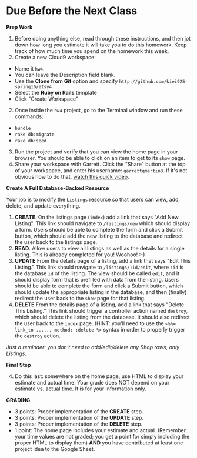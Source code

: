 # Due Before the Next Class

**Prep Work**

1. Before doing anything else, read through these instructions, and then jot down how long you estimate it will take you to do this homework. Keep track of how much time you spend on the homework this week.
3. Create a new Cloud9 workspace:
  - Name it `hw4`.  
  - You can leave the Description field blank.
  - Use the **Clone from Git** option and specify ```http://github.com/kiei925-spring16/etsy4```
  - Select the **Ruby on Rails** template
  - Click "Create Workspace"
2. Once inside the `hw4` project, go to the Terminal window and run these commands: 
  - `bundle`
  - `rake db:migrate`
  - `rake db:seed`
3. Run the project and verify that you can view the home page in your browser.  You should be able to click on an item to get to its `show` page.
4. Share your workspace with Garrett. Click the "Share" button at the top of your workspace, and enter his username: `garrettqmartin8`.  If it's not obvious how to do that, [watch this quick video](https://docs.c9.io/docs/share-a-workspace).

**Create A Full Database-Backed Resource**

Your job is to modify the `Listings` resource so that users can view, add, delete, and update everything.

1. **CREATE**. On the listings page (`index`) add a link that says "Add New Listing".  This link should navigate to `/listings/new` which should display a form.  Users should be able to complete the form and click a Submit button, which should add the new listing to the database and redirect the user back to the listings page.
2. **READ**.  Allow users to view all listings as well as the details for a single listing.  This is already completed for you! Woohoo! :-)
3. **UPDATE** From the details page of a listing, add a link that says "Edit This Listing."  This link should navigate to `/listings/:id/edit`, where `:id` is the database `id` of the listing.  The view should be called `edit`, and it should display form that is prefilled with data from the listing.  Users should be able to complete the form and click a Submit button, which should update the appropriate listing in the database, and then (finally) redirect the user back to the `show` page for that listing. 
3. **DELETE** From the details page of a listing, add a link that says "Delete This Listing."  This link should trigger a controller action named `destroy`, which should delete the listing from the database.  It should also redirect the user back to the `index` page. (HINT: you'll need to use the `<%%= link_to ....., method: :delete %>` syntax in order to properly trigger the `destroy` action.

*Just a reminder: you don't need to add/edit/delete any Shop rows, only Listings.*

**Final Step**

4. Do this last: somewhere on the home page, use HTML to display your estimate and actual time.  Your grade does NOT depend on your estimate vs. actual time.  It is for your information only.


**GRADING**

- 3 points: Proper implementation of the **CREATE** step.
- 3 points: Proper implementation of the **UPDATE** step.
- 3 points: Proper implementation of the **DELETE** step.
- 1 point: The home page includes your estimate and actual. (Remember, your time values are not graded; you get a point for simply including the proper HTML to display them) **AND** you have contributed at least one project idea to the Google Sheet.
